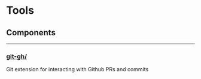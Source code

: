 # Tools

## Components

---

### [git-gh/](git-gh/)

Git extension for interacting with Github PRs and commits


